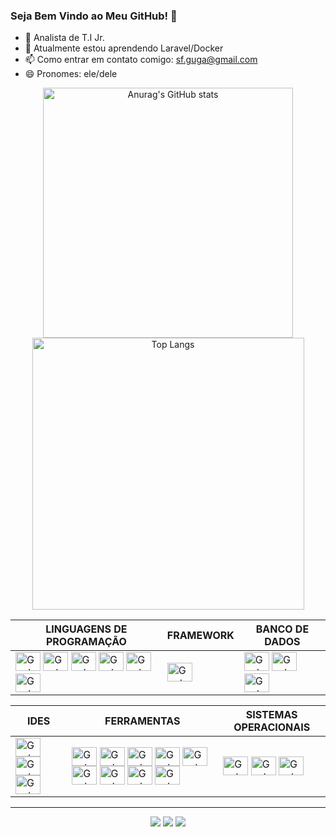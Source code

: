 ### Seja Bem Vindo ao Meu GitHub! 👋

* 🔭 Analista de T.I Jr.
* 🌱 Atualmente estou aprendendo Laravel/Docker
* 📫 Como entrar em contato comigo: sf.guga@gmail.com
* 😄 Pronomes: ele/dele

<p align="center">
  <img src="https://github-readme-stats.vercel.app/api?username=Gustafergusta&show_icons=true&theme=transparent" width="400" alt="Anurag's GitHub stats">
  <img src="https://github-readme-stats.vercel.app/api/top-langs/?username=Gustafergusta&hide_progress=true&show_icons=true&theme=transparent&line_height=2000" width="435" alt="Top Langs">
</p>

<div align="center">

| LINGUAGENS DE PROGRAMAÇÃO | FRAMEWORK | BANCO DE DADOS |
| ------------------------- | --------- | -------------- |
| <div style="display: inline_block"><img alt="Gusta-C#" height="30" width="40" src="https://cdn.jsdelivr.net/gh/devicons/devicon@latest/icons/csharp/csharp-original.svg"> <!-- C# --> <img alt="Gusta-VBA" height="30" width="40" src="https://cdn.jsdelivr.net/gh/devicons/devicon@latest/icons/visualbasic/visualbasic-original.svg"> <!-- VBA --> <img alt="Gusta-HTML" height="30" width="40" src="https://cdn.jsdelivr.net/gh/devicons/devicon@latest/icons/html5/html5-original.svg"> <!-- HTML --> <img alt="Gusta-CSS" height="30" width="40" src="https://cdn.jsdelivr.net/gh/devicons/devicon@latest/icons/css3/css3-original.svg"> <!-- CSS --> <img alt="Gusta-JS" height="30" width="40" src="https://cdn.jsdelivr.net/gh/devicons/devicon@latest/icons/javascript/javascript-original.svg"> <!-- JS --> <img alt="Gusta-PHP" height="30" width="40" src="https://cdn.jsdelivr.net/gh/devicons/devicon@latest/icons/php/php-original.svg"> <!-- PHP --></div> | <div style="display: inline_block"><img alt="Gusta-Bootstrap" height="30" width="40" src="https://cdn.jsdelivr.net/gh/devicons/devicon@latest/icons/bootstrap/bootstrap-original.svg"> <!-- BOOTSTRAP --></div> | <div style="display: inline_block"><img alt="Gusta-MYSQL" height="30" width="40" src="https://cdn.jsdelivr.net/gh/devicons/devicon@latest/icons/mysql/mysql-original.svg"> <!-- MY SQL --> <img alt="Gusta-SQLServer" height="30" width="40" src="https://cdn.jsdelivr.net/gh/devicons/devicon@latest/icons/microsoftsqlserver/microsoftsqlserver-original.svg"> <!-- SQL SERVER --> <img alt="Gusta-Postgresql" height="30" width="40" src="https://cdn.jsdelivr.net/gh/devicons/devicon@latest/icons/postgresql/postgresql-original.svg"> <!-- POSTGRESQL --> </div> |


| IDES | FERRAMENTAS | SISTEMAS OPERACIONAIS |
|------|-------------|-----------------------|
| <div style="display: inline_block"><img align="center" alt="Gusta-VSCode" height="30" width="40" src="https://cdn.jsdelivr.net/gh/devicons/devicon@latest/icons/vscode/vscode-original.svg"> <!-- VS CODE --> <img align="center" alt="Gusta-VSStudio" height="30" width="40" src="https://cdn.jsdelivr.net/gh/devicons/devicon@latest/icons/visualstudio/visualstudio-original.svg"> <!-- VS STUDIO --> <img align="center" alt="Gusta-MySQLWorkbanch" height="30" width="40" src="https://cdn.icon-icons.com/icons2/1381/PNG/512/mysqlworkbench_93532.png"> <!-- MYSQL WORKBANCH --></div> | <div style="display: inline_block"><img align="center" alt="Gusta-GIT" height="30" width="40" src="https://cdn.jsdelivr.net/gh/devicons/devicon@latest/icons/git/git-original.svg"> <!-- GIT --> <img align="center" alt="Gusta-GLPI" height="30" width="40" src="https://raw.githubusercontent.com/glpi-project/glpi-agent/develop/share/html/logo.png"> <!-- GLPI --> <img align="center" alt="Gusta-MatrixSynapse" height="30" width="40" src="https://decatec.de/wp-content/uploads/2020/12/Matrix_logo.png"> <!-- MATRIX SYNAPSE --> <img align="center" alt="Gusta-Photoshop" height="30" width="40" src="https://cdn.jsdelivr.net/gh/devicons/devicon@latest/icons/photoshop/photoshop-original.svg"> <!-- PHOTOSHOP --> <img align="center" alt="Gusta-VirtualBox" height="30" width="40" src="https://upload.wikimedia.org/wikipedia/commons/d/d5/Virtualbox_logo.png"> <!-- VIRTUAL BOX --> <img align="center" alt="Gusta-Docker" height="30" width="40" src="https://cdn.jsdelivr.net/gh/devicons/devicon@latest/icons/docker/docker-original.svg"> <!-- DOCKER APRENDENDO --> <img align="center" alt="Gusta-Laravel" height="30" width="40" src="https://cdn.jsdelivr.net/gh/devicons/devicon@latest/icons/laravel/laravel-original.svg"> <!-- LARAVEL APRENDENDO --> <img align="center" alt="Gusta-LookerStudio" height="30" width="40" src="https://www.svgrepo.com/show/354012/looker-icon.svg"> <!-- LOOKER STUDIO --> <img align="center" alt="Gusta-PowerBI" height="30" width="40" src="https://logos-world.net/wp-content/uploads/2022/02/Microsoft-Power-BI-Symbol.png"> <!-- POWER B.I. --></div> | <div style="display: inline_block"><img align="center" alt="Gusta-Windows" height="30" width="40" src="https://cdn.jsdelivr.net/gh/devicons/devicon@latest/icons/windows11/windows11-original.svg"> <!-- WINDOWS --> <img align="center" alt="Gusta-Ubuntu" height="30" width="40" src="https://cdn.jsdelivr.net/gh/devicons/devicon@latest/icons/ubuntu/ubuntu-original.svg"> <!-- UBUNTU --> <img align="center" alt="Gusta-Proxmox" height="30" width="40" src="https://play-lh.googleusercontent.com/TT36Nsjyt0Yn8eyPAXuNK0bJsXmryP9ovsp7qdOy9sulYlr7v2Le5Ckf0I9S3AiaaXs"> <!-- PROXMOX --></div> |

</div> 
<hr>
<div align="center">
<!-- REDES SOCIAIS -->
<div> 
  <a href="https://instagram.com/gustafergusta" target="_blank"><img src="https://img.shields.io/badge/-Instagram-%23E4405F?style=for-the-badge&logo=instagram&logoColor=white"></a>
  <a href="mailto:sf.guga@gmail.com" target="_blank"><img src="https://img.shields.io/badge/-Gmail-%23333?style=for-the-badge&logo=gmail&logoColor=white"></a>
  <a href="https://www.linkedin.com/in/gustafergusta" target="_blank"><img src="https://img.shields.io/badge/-LinkedIn-%230077B5?style=for-the-badge&logo=linkedin&logoColor=white"></a> 
</div>
</div>


